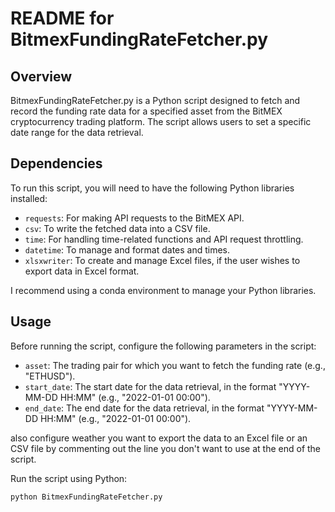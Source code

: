 # README for BitmexFundingRateFetcher.py

## Overview
BitmexFundingRateFetcher.py is a Python script designed to fetch and record the funding rate data for a specified asset from the BitMEX cryptocurrency trading platform. The script allows users to set a specific date range for the data retrieval.

## Dependencies
To run this script, you will need to have the following Python libraries installed:

- `requests`: For making API requests to the BitMEX API.
- `csv`: To write the fetched data into a CSV file.
- `time`: For handling time-related functions and API request throttling.
- `datetime`: To manage and format dates and times.
- `xlsxwriter`: To create and manage Excel files, if the user wishes to export data in Excel format.

I recommend using a conda environment to manage your Python libraries. 

## Usage

Before running the script, configure the following parameters in the script:

- `asset`: The trading pair for which you want to fetch the funding rate (e.g., "ETHUSD").
-  `start_date`: The start date for the data retrieval, in the format "YYYY-MM-DD HH:MM" (e.g., "2022-01-01 00:00").
- `end_date`: The end date for the data retrieval, in the format "YYYY-MM-DD HH:MM" (e.g., "2022-01-01 00:00").

also configure weather you want to export the data to an Excel file or an CSV file by commenting out the line you don't want to use at the end of the script.

Run the script using Python: 
```bash
python BitmexFundingRateFetcher.py
```
